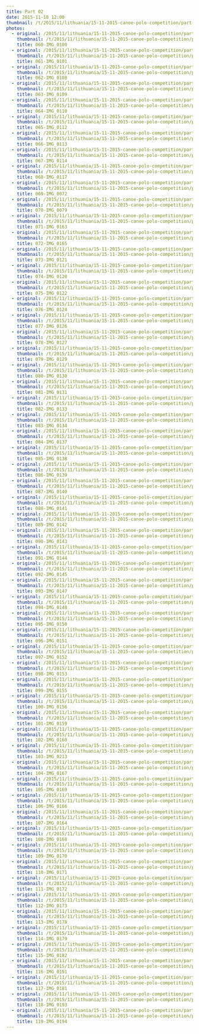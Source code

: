 ```yaml
---
title: Part 02
date: 2015-11-18 12:00
thumbnail: /t/2015/11/lithuania/15-11-2015-canoe-polo-competition/part-02/060-img_0100.jpg
photos:
  - original: /2015/11/lithuania/15-11-2015-canoe-polo-competition/part-02/060-img_0100.jpg
    thumbnail: /t/2015/11/lithuania/15-11-2015-canoe-polo-competition/part-02/060-img_0100.jpg
    title: 060-IMG_0100
  - original: /2015/11/lithuania/15-11-2015-canoe-polo-competition/part-02/061-img_0101.jpg
    thumbnail: /t/2015/11/lithuania/15-11-2015-canoe-polo-competition/part-02/061-img_0101.jpg
    title: 061-IMG_0101
  - original: /2015/11/lithuania/15-11-2015-canoe-polo-competition/part-02/062-img_0108.jpg
    thumbnail: /t/2015/11/lithuania/15-11-2015-canoe-polo-competition/part-02/062-img_0108.jpg
    title: 062-IMG_0108
  - original: /2015/11/lithuania/15-11-2015-canoe-polo-competition/part-02/063-img_0109.jpg
    thumbnail: /t/2015/11/lithuania/15-11-2015-canoe-polo-competition/part-02/063-img_0109.jpg
    title: 063-IMG_0109
  - original: /2015/11/lithuania/15-11-2015-canoe-polo-competition/part-02/064-img_0110.jpg
    thumbnail: /t/2015/11/lithuania/15-11-2015-canoe-polo-competition/part-02/064-img_0110.jpg
    title: 064-IMG_0110
  - original: /2015/11/lithuania/15-11-2015-canoe-polo-competition/part-02/065-img_0112.jpg
    thumbnail: /t/2015/11/lithuania/15-11-2015-canoe-polo-competition/part-02/065-img_0112.jpg
    title: 065-IMG_0112
  - original: /2015/11/lithuania/15-11-2015-canoe-polo-competition/part-02/066-img_0113.jpg
    thumbnail: /t/2015/11/lithuania/15-11-2015-canoe-polo-competition/part-02/066-img_0113.jpg
    title: 066-IMG_0113
  - original: /2015/11/lithuania/15-11-2015-canoe-polo-competition/part-02/067-img_0114.jpg
    thumbnail: /t/2015/11/lithuania/15-11-2015-canoe-polo-competition/part-02/067-img_0114.jpg
    title: 067-IMG_0114
  - original: /2015/11/lithuania/15-11-2015-canoe-polo-competition/part-02/068-img_0117.jpg
    thumbnail: /t/2015/11/lithuania/15-11-2015-canoe-polo-competition/part-02/068-img_0117.jpg
    title: 068-IMG_0117
  - original: /2015/11/lithuania/15-11-2015-canoe-polo-competition/part-02/069-img_0072.jpg
    thumbnail: /t/2015/11/lithuania/15-11-2015-canoe-polo-competition/part-02/069-img_0072.jpg
    title: 069-IMG_0072
  - original: /2015/11/lithuania/15-11-2015-canoe-polo-competition/part-02/070-img_0079.jpg
    thumbnail: /t/2015/11/lithuania/15-11-2015-canoe-polo-competition/part-02/070-img_0079.jpg
    title: 070-IMG_0079
  - original: /2015/11/lithuania/15-11-2015-canoe-polo-competition/part-02/071-img_0163.jpg
    thumbnail: /t/2015/11/lithuania/15-11-2015-canoe-polo-competition/part-02/071-img_0163.jpg
    title: 071-IMG_0163
  - original: /2015/11/lithuania/15-11-2015-canoe-polo-competition/part-02/072-img_0165.jpg
    thumbnail: /t/2015/11/lithuania/15-11-2015-canoe-polo-competition/part-02/072-img_0165.jpg
    title: 072-IMG_0165
  - original: /2015/11/lithuania/15-11-2015-canoe-polo-competition/part-02/073-img_0121.jpg
    thumbnail: /t/2015/11/lithuania/15-11-2015-canoe-polo-competition/part-02/073-img_0121.jpg
    title: 073-IMG_0121
  - original: /2015/11/lithuania/15-11-2015-canoe-polo-competition/part-02/074-img_0120.jpg
    thumbnail: /t/2015/11/lithuania/15-11-2015-canoe-polo-competition/part-02/074-img_0120.jpg
    title: 074-IMG_0120
  - original: /2015/11/lithuania/15-11-2015-canoe-polo-competition/part-02/075-img_0122.jpg
    thumbnail: /t/2015/11/lithuania/15-11-2015-canoe-polo-competition/part-02/075-img_0122.jpg
    title: 075-IMG_0122
  - original: /2015/11/lithuania/15-11-2015-canoe-polo-competition/part-02/076-img_0124.jpg
    thumbnail: /t/2015/11/lithuania/15-11-2015-canoe-polo-competition/part-02/076-img_0124.jpg
    title: 076-IMG_0124
  - original: /2015/11/lithuania/15-11-2015-canoe-polo-competition/part-02/077-img_0126.jpg
    thumbnail: /t/2015/11/lithuania/15-11-2015-canoe-polo-competition/part-02/077-img_0126.jpg
    title: 077-IMG_0126
  - original: /2015/11/lithuania/15-11-2015-canoe-polo-competition/part-02/078-img_0127.jpg
    thumbnail: /t/2015/11/lithuania/15-11-2015-canoe-polo-competition/part-02/078-img_0127.jpg
    title: 078-IMG_0127
  - original: /2015/11/lithuania/15-11-2015-canoe-polo-competition/part-02/079-img_0129.jpg
    thumbnail: /t/2015/11/lithuania/15-11-2015-canoe-polo-competition/part-02/079-img_0129.jpg
    title: 079-IMG_0129
  - original: /2015/11/lithuania/15-11-2015-canoe-polo-competition/part-02/080-img_0130.jpg
    thumbnail: /t/2015/11/lithuania/15-11-2015-canoe-polo-competition/part-02/080-img_0130.jpg
    title: 080-IMG_0130
  - original: /2015/11/lithuania/15-11-2015-canoe-polo-competition/part-02/081-img_0131.jpg
    thumbnail: /t/2015/11/lithuania/15-11-2015-canoe-polo-competition/part-02/081-img_0131.jpg
    title: 081-IMG_0131
  - original: /2015/11/lithuania/15-11-2015-canoe-polo-competition/part-02/082-img_0133.jpg
    thumbnail: /t/2015/11/lithuania/15-11-2015-canoe-polo-competition/part-02/082-img_0133.jpg
    title: 082-IMG_0133
  - original: /2015/11/lithuania/15-11-2015-canoe-polo-competition/part-02/083-img_0134.jpg
    thumbnail: /t/2015/11/lithuania/15-11-2015-canoe-polo-competition/part-02/083-img_0134.jpg
    title: 083-IMG_0134
  - original: /2015/11/lithuania/15-11-2015-canoe-polo-competition/part-02/084-img_0137.jpg
    thumbnail: /t/2015/11/lithuania/15-11-2015-canoe-polo-competition/part-02/084-img_0137.jpg
    title: 084-IMG_0137
  - original: /2015/11/lithuania/15-11-2015-canoe-polo-competition/part-02/085-img_0138.jpg
    thumbnail: /t/2015/11/lithuania/15-11-2015-canoe-polo-competition/part-02/085-img_0138.jpg
    title: 085-IMG_0138
  - original: /2015/11/lithuania/15-11-2015-canoe-polo-competition/part-02/086-img_0139.jpg
    thumbnail: /t/2015/11/lithuania/15-11-2015-canoe-polo-competition/part-02/086-img_0139.jpg
    title: 086-IMG_0139
  - original: /2015/11/lithuania/15-11-2015-canoe-polo-competition/part-02/087-img_0140.jpg
    thumbnail: /t/2015/11/lithuania/15-11-2015-canoe-polo-competition/part-02/087-img_0140.jpg
    title: 087-IMG_0140
  - original: /2015/11/lithuania/15-11-2015-canoe-polo-competition/part-02/088-img_0141.jpg
    thumbnail: /t/2015/11/lithuania/15-11-2015-canoe-polo-competition/part-02/088-img_0141.jpg
    title: 088-IMG_0141
  - original: /2015/11/lithuania/15-11-2015-canoe-polo-competition/part-02/089-img_0142.jpg
    thumbnail: /t/2015/11/lithuania/15-11-2015-canoe-polo-competition/part-02/089-img_0142.jpg
    title: 089-IMG_0142
  - original: /2015/11/lithuania/15-11-2015-canoe-polo-competition/part-02/090-img_0143.jpg
    thumbnail: /t/2015/11/lithuania/15-11-2015-canoe-polo-competition/part-02/090-img_0143.jpg
    title: 090-IMG_0143
  - original: /2015/11/lithuania/15-11-2015-canoe-polo-competition/part-02/091-img_0144.jpg
    thumbnail: /t/2015/11/lithuania/15-11-2015-canoe-polo-competition/part-02/091-img_0144.jpg
    title: 091-IMG_0144
  - original: /2015/11/lithuania/15-11-2015-canoe-polo-competition/part-02/092-img_0145.jpg
    thumbnail: /t/2015/11/lithuania/15-11-2015-canoe-polo-competition/part-02/092-img_0145.jpg
    title: 092-IMG_0145
  - original: /2015/11/lithuania/15-11-2015-canoe-polo-competition/part-02/093-img_0147.jpg
    thumbnail: /t/2015/11/lithuania/15-11-2015-canoe-polo-competition/part-02/093-img_0147.jpg
    title: 093-IMG_0147
  - original: /2015/11/lithuania/15-11-2015-canoe-polo-competition/part-02/094-img_0148.jpg
    thumbnail: /t/2015/11/lithuania/15-11-2015-canoe-polo-competition/part-02/094-img_0148.jpg
    title: 094-IMG_0148
  - original: /2015/11/lithuania/15-11-2015-canoe-polo-competition/part-02/095-img_0150.jpg
    thumbnail: /t/2015/11/lithuania/15-11-2015-canoe-polo-competition/part-02/095-img_0150.jpg
    title: 095-IMG_0150
  - original: /2015/11/lithuania/15-11-2015-canoe-polo-competition/part-02/096-img_0151.jpg
    thumbnail: /t/2015/11/lithuania/15-11-2015-canoe-polo-competition/part-02/096-img_0151.jpg
    title: 096-IMG_0151
  - original: /2015/11/lithuania/15-11-2015-canoe-polo-competition/part-02/097-img_0152.jpg
    thumbnail: /t/2015/11/lithuania/15-11-2015-canoe-polo-competition/part-02/097-img_0152.jpg
    title: 097-IMG_0152
  - original: /2015/11/lithuania/15-11-2015-canoe-polo-competition/part-02/098-img_0153.jpg
    thumbnail: /t/2015/11/lithuania/15-11-2015-canoe-polo-competition/part-02/098-img_0153.jpg
    title: 098-IMG_0153
  - original: /2015/11/lithuania/15-11-2015-canoe-polo-competition/part-02/099-img_0155.jpg
    thumbnail: /t/2015/11/lithuania/15-11-2015-canoe-polo-competition/part-02/099-img_0155.jpg
    title: 099-IMG_0155
  - original: /2015/11/lithuania/15-11-2015-canoe-polo-competition/part-02/100-img_0156.jpg
    thumbnail: /t/2015/11/lithuania/15-11-2015-canoe-polo-competition/part-02/100-img_0156.jpg
    title: 100-IMG_0156
  - original: /2015/11/lithuania/15-11-2015-canoe-polo-competition/part-02/101-img_0159.jpg
    thumbnail: /t/2015/11/lithuania/15-11-2015-canoe-polo-competition/part-02/101-img_0159.jpg
    title: 101-IMG_0159
  - original: /2015/11/lithuania/15-11-2015-canoe-polo-competition/part-02/102-img_0160.jpg
    thumbnail: /t/2015/11/lithuania/15-11-2015-canoe-polo-competition/part-02/102-img_0160.jpg
    title: 102-IMG_0160
  - original: /2015/11/lithuania/15-11-2015-canoe-polo-competition/part-02/103-img_0213.jpg
    thumbnail: /t/2015/11/lithuania/15-11-2015-canoe-polo-competition/part-02/103-img_0213.jpg
    title: 103-IMG_0213
  - original: /2015/11/lithuania/15-11-2015-canoe-polo-competition/part-02/104-img_0167.jpg
    thumbnail: /t/2015/11/lithuania/15-11-2015-canoe-polo-competition/part-02/104-img_0167.jpg
    title: 104-IMG_0167
  - original: /2015/11/lithuania/15-11-2015-canoe-polo-competition/part-02/105-img_0169.jpg
    thumbnail: /t/2015/11/lithuania/15-11-2015-canoe-polo-competition/part-02/105-img_0169.jpg
    title: 105-IMG_0169
  - original: /2015/11/lithuania/15-11-2015-canoe-polo-competition/part-02/106-img_0166.jpg
    thumbnail: /t/2015/11/lithuania/15-11-2015-canoe-polo-competition/part-02/106-img_0166.jpg
    title: 106-IMG_0166
  - original: /2015/11/lithuania/15-11-2015-canoe-polo-competition/part-02/107-img_0164.jpg
    thumbnail: /t/2015/11/lithuania/15-11-2015-canoe-polo-competition/part-02/107-img_0164.jpg
    title: 107-IMG_0164
  - original: /2015/11/lithuania/15-11-2015-canoe-polo-competition/part-02/108-img_0168.jpg
    thumbnail: /t/2015/11/lithuania/15-11-2015-canoe-polo-competition/part-02/108-img_0168.jpg
    title: 108-IMG_0168
  - original: /2015/11/lithuania/15-11-2015-canoe-polo-competition/part-02/109-img_0170.jpg
    thumbnail: /t/2015/11/lithuania/15-11-2015-canoe-polo-competition/part-02/109-img_0170.jpg
    title: 109-IMG_0170
  - original: /2015/11/lithuania/15-11-2015-canoe-polo-competition/part-02/110-img_0171.jpg
    thumbnail: /t/2015/11/lithuania/15-11-2015-canoe-polo-competition/part-02/110-img_0171.jpg
    title: 110-IMG_0171
  - original: /2015/11/lithuania/15-11-2015-canoe-polo-competition/part-02/111-img_0172.jpg
    thumbnail: /t/2015/11/lithuania/15-11-2015-canoe-polo-competition/part-02/111-img_0172.jpg
    title: 111-IMG_0172
  - original: /2015/11/lithuania/15-11-2015-canoe-polo-competition/part-02/112-img_0173.jpg
    thumbnail: /t/2015/11/lithuania/15-11-2015-canoe-polo-competition/part-02/112-img_0173.jpg
    title: 112-IMG_0173
  - original: /2015/11/lithuania/15-11-2015-canoe-polo-competition/part-02/113-img_0178.jpg
    thumbnail: /t/2015/11/lithuania/15-11-2015-canoe-polo-competition/part-02/113-img_0178.jpg
    title: 113-IMG_0178
  - original: /2015/11/lithuania/15-11-2015-canoe-polo-competition/part-02/114-img_0179.jpg
    thumbnail: /t/2015/11/lithuania/15-11-2015-canoe-polo-competition/part-02/114-img_0179.jpg
    title: 114-IMG_0179
  - original: /2015/11/lithuania/15-11-2015-canoe-polo-competition/part-02/115-img_0182.jpg
    thumbnail: /t/2015/11/lithuania/15-11-2015-canoe-polo-competition/part-02/115-img_0182.jpg
    title: 115-IMG_0182
  - original: /2015/11/lithuania/15-11-2015-canoe-polo-competition/part-02/116-img_0191.jpg
    thumbnail: /t/2015/11/lithuania/15-11-2015-canoe-polo-competition/part-02/116-img_0191.jpg
    title: 116-IMG_0191
  - original: /2015/11/lithuania/15-11-2015-canoe-polo-competition/part-02/117-img_0181.jpg
    thumbnail: /t/2015/11/lithuania/15-11-2015-canoe-polo-competition/part-02/117-img_0181.jpg
    title: 117-IMG_0181
  - original: /2015/11/lithuania/15-11-2015-canoe-polo-competition/part-02/118-img_0193.jpg
    thumbnail: /t/2015/11/lithuania/15-11-2015-canoe-polo-competition/part-02/118-img_0193.jpg
    title: 118-IMG_0193
  - original: /2015/11/lithuania/15-11-2015-canoe-polo-competition/part-02/119-img_0194.jpg
    thumbnail: /t/2015/11/lithuania/15-11-2015-canoe-polo-competition/part-02/119-img_0194.jpg
    title: 119-IMG_0194
---
```

